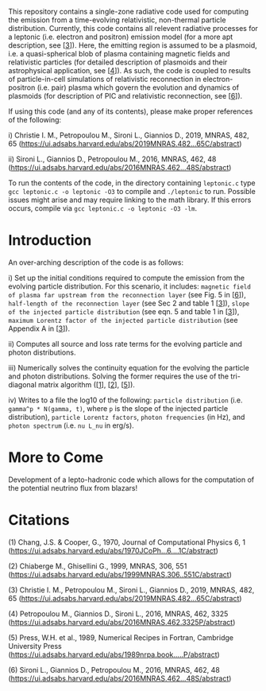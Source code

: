 This repository contains a single-zone radiative code used for computing the emission from a time-evolving relativistic, non-thermal particle distribution. Currently, this code contains all relevent radiative processes for a leptonic (i.e. electron and positron) emission model (for a more apt description, see [[3][3]]). Here, the emitting region is assumed to be a plasmoid, i.e. a quasi-spherical blob of plasma containing magnetic fields and relativistic particles (for detailed description of plasmoids and their astrophysical application, see [[4][4]]). As such, the code is coupled to results of particle-in-cell simulations of relativistic reconnection in electron-positron (i.e. pair) plasma which govern the evolution and dynamics of plasmoids (for description of PIC and relativistic reconnection, see [[6][6]]). 

If using this code (and any of its contents), please make proper references of the following:

i) Christie I. M., Petropoulou M., Sironi L., Giannios D., 2019, MNRAS, 482, 65 (https://ui.adsabs.harvard.edu/abs/2019MNRAS.482...65C/abstract)

ii) Sironi L., Giannios D., Petropoulou M., 2016, MNRAS, 462, 48 (https://ui.adsabs.harvard.edu/abs/2016MNRAS.462...48S/abstract)

To run the contents of the code, in the directory containing `leptonic.c` type `gcc leptonic.c -o leptonic -O3` to compile and `./leptonic` to run. Possible issues might arise and may require linking to the math library. If this errors occurs, compile via `gcc leptonic.c -o leptonic -O3 -lm`.



# Introduction
An over-arching description of the code is as follows:

i) Set up the initial conditions required to compute the emission from the evolving particle distribution. For this scenario, it includes: `magnetic field of plasma far upstream from the reconnection layer` (see Fig. 5 in [[6][6]]), `half-length of the reconnection layer` (see Sec 2 and table 1 [[3][3]]), `slope of the injected particle distribution` (see eqn. 5 and table 1 in [[3][3]]), `maximum Lorentz factor of the injected particle distribution` (see Appendix A in [[3][3]]). 

ii) Computes all source and loss rate terms for the evolving particle and photon distributions. 

iii) Numerically solves the continuity equation for the evolving the particle and photon distributions. Solving the former requires the use of the tri-diagonal matrix algorithm ([[1][1]], [[2][2]], [[5][5]]).

iv) Writes to a file the log10 of the following: `particle distribution` (i.e. `gamma^p * N(gamma, t)`, where `p` is the slope of the injected particle distribution), `particle Lorentz factors`, `photon frequencies` (in Hz), and `photon spectrum` (i.e. `nu L_nu` in erg/s).

# More to Come

Development of a lepto-hadronic code which allows for the computation of the potential neutrino flux from blazars!

# Citations

(1) Chang, J.S. & Cooper, G., 1970, Journal of Computational Physics 6, 1 (https://ui.adsabs.harvard.edu/abs/1970JCoPh...6....1C/abstract)

(2) Chiaberge M., Ghisellini G., 1999, MNRAS, 306, 551 (https://ui.adsabs.harvard.edu/abs/1999MNRAS.306..551C/abstract)

(3) Christie I. M., Petropoulou M., Sironi L., Giannios D., 2019, MNRAS, 482, 65 (https://ui.adsabs.harvard.edu/abs/2019MNRAS.482...65C/abstract)

(4) Petropoulou M., Giannios D., Sironi L., 2016, MNRAS, 462, 3325 (https://ui.adsabs.harvard.edu/abs/2016MNRAS.462.3325P/abstract)

(5) Press, W.H. et al., 1989, Numerical Recipes in Fortran, Cambridge University Press (https://ui.adsabs.harvard.edu/abs/1989nrpa.book.....P/abstract)

(6) Sironi L., Giannios D., Petropoulou M., 2016, MNRAS, 462, 48 (https://ui.adsabs.harvard.edu/abs/2016MNRAS.462...48S/abstract)

[1]: https://ui.adsabs.harvard.edu/abs/1970JCoPh...6....1C/abstract
[2]: https://ui.adsabs.harvard.edu/abs/1999MNRAS.306..551C/abstract
[3]: https://ui.adsabs.harvard.edu/abs/2019MNRAS.482...65C/abstract
[4]: https://ui.adsabs.harvard.edu/abs/2016MNRAS.462.3325P/abstract
[5]: https://ui.adsabs.harvard.edu/abs/1989nrpa.book.....P/abstract
[6]: https://ui.adsabs.harvard.edu/abs/2016MNRAS.462...48S/abstract

